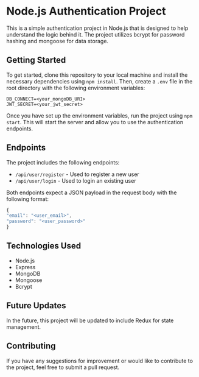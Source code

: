 # Node.js Authentication Project

This is a simple authentication project in Node.js that is designed to help understand the logic behind it. The project utilizes bcrypt for password hashing and mongoose for data storage. 

## Getting Started

To get started, clone this repository to your local machine and install the necessary dependencies using `npm install`. Then, create a `.env` file in the root directory with the following environment variables:

```ENV
DB_CONNECT=<your_mongoDB_URI>
JWT_SECRET=<your_jwt_secret>
```

Once you have set up the environment variables, run the project using `npm start`. This will start the server and allow you to use the authentication endpoints.

## Endpoints

The project includes the following endpoints:

- `/api/user/register` - Used to register a new user
- `/api/user/login` - Used to login an existing user

Both endpoints expect a JSON payload in the request body with the following format:

```javascript
{
"email": "<user_email>",
"password": "<user_password>"
}
```

## Technologies Used

- Node.js
- Express
- MongoDB
- Mongoose
- Bcrypt

## Future Updates

In the future, this project will be updated to include Redux for state management. 

## Contributing

If you have any suggestions for improvement or would like to contribute to the project, feel free to submit a pull request.
